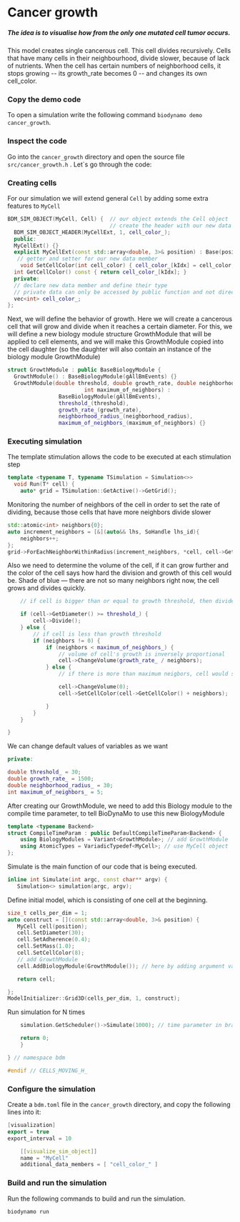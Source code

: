 
# Сancer growth

##### The idea is to visualise how from the only one mutated cell tumor occurs. 
>
>
This model creates single cancerous cell. This cell divides recursively. Cells that have many cells in their neighbourhood, divide slower, because of lack of nutrients. When the cell has certain numbers of neighborhood cells, it stops growing -- its growth_rate becomes 0 -- and changes its own cell_color.  

 ### Copy the demo code
To open a simulation write the following command `biodynamo demo cancer_growth`.
 ### Inspect the code
  Go into the `cancer_growth` directory and open the source file `src/cancer_growth.h` . Let`s go through the code:
 
### Creating cells
For our simulation we will extend general `Cell` by adding some extra features to `MyCell`
``` C++
BDM_SIM_OBJECT(MyCell, Cell) {  // our object extends the Cell object
                                // create the header with our new data member
  BDM_SIM_OBJECT_HEADER(MyCellExt, 1, cell_color_);
  public:
  MyCellExt() {}
  explicit MyCellExt(const std::array<double, 3>& position) : Base(position) {}
   // getter and setter for our new data member
    void SetCellColor(int cell_color) { cell_color_[kIdx] = cell_color; }
  int GetCellColor() const { return cell_color_[kIdx]; }
  private:
  // declare new data member and define their type
  // private data can only be accessed by public function and not directly
  vec<int> cell_color_;
};
```
Next, we will define the behavior of growth. Here we will create a cancerous cell that will grow and divide when it reaches a certain diameter. For this, we will define a new biology module structure GrowthModule that will be applied to cell elements, and we will make this GrowthModule copied into the cell daughter (so the daughter will also contain an instance of the biology module GrowthModule)
``` C++
struct GrowthModule : public BaseBiologyModule {
  GrowthModule() : BaseBiologyModule(gAllBmEvents) {}
  GrowthModule(double threshold, double growth_rate, double neighborhood_radius, 
						int maximum_of_neighbors) : 
				BaseBiologyModule(gAllBmEvents), 
				threshold_(threshold), 
				growth_rate_(growth_rate),
				neighborhood_radius_(neighborhood_radius),
				maximum_of_neighbors_(maximum_of_neighbors) {}

```
### Executing simulation
The template stimulation allows the code to be executed at each stimulation step
``` C++
template <typename T, typename TSimulation = Simulation<>>
  void Run(T* cell) {
    auto* grid = TSimulation::GetActive()->GetGrid();
```
Monitoring the number of neighbors of the cell in order to set the rate of dividing, because those cells that have more neighbors divide slower
``` C++
std::atomic<int> neighbors{0};
auto increment_neighbors = [&](auto&& lhs, SoHandle lhs_id){
	neighbors++;
};
grid->ForEachNeighborWithinRadius(increment_neighbors, *cell, cell->GetSoHandle(), (threshold_) * (threshold_));
```
Also we need to determine the volume of the cell, if it can grow further and the color of the cell says how hard the division and growth of this cell would be.  Shade of blue — there are not so many neighbors right now, the cell grows and divides quickly.
``` C++
	// if cell is bigger than or equal to growth threshold, then divide

	if (cell->GetDiameter() >= threshold_) {
		cell->Divide();
	} else {  
		// if cell is less than growth threshold
		if (neighbors != 0) {
			if (neighbors < maximum_of_neighbors_) {
				// volume of cell's growth is inversely proportional
				cell->ChangeVolume(growth_rate_ / neighbors);
			} else {
				// if there is more than maximum neigbors, cell would stop growing and repaint (in red)

				cell->ChangeVolume(0);
				cell->SetCellColor(cell->GetCellColor() + neighbors);

			}
		}
	}

}
```
We can change default values of variables as we want
``` C++
private:

double threshold_ = 30;
double growth_rate_ = 1500;
double neighborhood_radius_ = 30;
int maximum_of_neighbors_ = 5;
```
After creating our GrowthModule, we need to add this Biology module to the compile time parameter, to tell BioDynaMo to use this new BiologyModule
``` C++
template <typename Backend>
struct CompileTimeParam : public DefaultCompileTimeParam<Backend> {
	using BiologyModules = Variant<GrowthModule>; // add GrowthModule
	using AtomicTypes = VariadicTypedef<MyCell>; // use MyCell object
};
```
 Simulate is the main function of our code that is being executed.
 ``` C++
 inline int Simulate(int argc, const char** argv) {
	Simulation<> simulation(argc, argv);
```
 Define initial model, which is consisting of one cell at the beginning.
 ``` C++
 size_t cells_per_dim = 1;
auto construct = [](const std::array<double, 3>& position) {
	MyCell cell(position);
	cell.SetDiameter(30);
	cell.SetAdherence(0.4);
	cell.SetMass(1.0);
	cell.SetCellColor(8);
	// add GrowthModule
	cell.AddBiologyModule(GrowthModule()); // here by adding argument values inside GrowthModule(_) user can set variable of simulation

	return cell;

};
ModelInitializer::Grid3D(cells_per_dim, 1, construct);
```
Run simulation for N times
``` C++
	simulation.GetScheduler()->Simulate(1000); // time parameter in brackets

	return 0;
	}

} // namespace bdm

#endif // CELLS_MOVING_H_
```

### Configure the simulation
Create a `bdm.toml` file in the `cancer_growth` directory, and copy the following lines into it:
```C++
[visualization]
export = true
export_interval = 10

	[[visualize_sim_object]]
	name = "MyCell"
	additional_data_members = [ "cell_color_" ]
```

### Build and run the simulation
Run the following commands to build and run the simulation.
``` C++
biodynamo run
```
